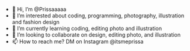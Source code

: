 - 👋 Hi, I’m @Prissaaaaa
- 👀 I’m interested about coding, programming, photography, illustration and fashion design
- 🌱 I’m currently learning coding, editing photo and illustration
- 💞️ I’m looking to collaborate on design, editing photo, and illustration
- 📫 How to reach me? DM on Instagram @itsmeprissa

<!---
Prissaaaaa/Prissaaaaa is a ✨ special ✨ repository because its `README.md` (this file) appears on your GitHub profile.
You can click the Preview link to take a look at your changes.
--->
